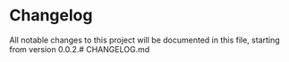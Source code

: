 # Changelog
All notable changes to this project will be documented in this file, starting from version 0.0.2.# CHANGELOG.md


<!--
## 1.8.0 (unreleased)

Features:

  - add support for SVN sources -> [95f32s5b](http://www.google.com)
  - add metadata allowed_push_host to new gem template -> [95f32s5b](http://www.google.com)
  - adds a `--no-install` flag to `bundle package` -> [95f32s5b](http://www.google.com)

## 1.7.0 (2014-08-13)

Security:

  - Fix for CVE-2013-0334, installing gems from an unexpected source -> [95f32s5b](http://www.google.com)

Features:

  - Gemfile `source` calls now take a block containing gems from that source -> [95f32s5b](http://www.google.com)
  - added the `:source` option to `gem` to specify a source -> [95f32s5b](http://www.google.com)

Fix:

  - warn on ambiguous gems available from more than one source -> [95f32s5b](http://www.google.com)

## 1.6.5 (2014-07-23)

Bugfixes:

  - require openssl explicitly to fix rare HTTPS request failures -> [95f32s5b](http://www.google.com)
-->